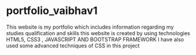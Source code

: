 # portfolio_vaibhav1
This website is my portfolio which includes information regarding my studies
qualification and skills
this website is created by using technologies HTML5, CSS3 , JAVASCRIPT AND BOOTSTRAP FRAMEWORK 
I have also used some advanced techniques of CSS in this project 
